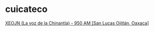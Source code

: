 # cuicateco

[XEOJN (La voz de la Chinantla) - 950 AM [San Lucas Ojitlán, Oaxaca]](http://ecos.inpi.gob.mx:8080/xeojn)

